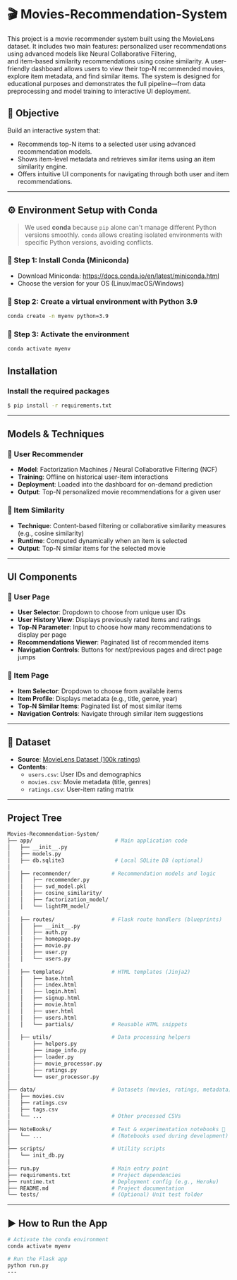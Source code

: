 #  🎬 Movies-Recommendation-System

 This project is a movie recommender system built using the MovieLens dataset. It includes two main features: personalized user recommendations using advanced models like Neural Collaborative Filtering,  
 and item-based similarity recommendations using cosine similarity. A user-friendly dashboard allows users to view their top-N recommended movies, explore item metadata, and find similar items. The 
 system is designed for educational purposes and demonstrates the full pipeline—from data preprocessing and model training to interactive UI deployment.


## 📌 Objective

Build an interactive system that:
- Recommends top-N items to a selected user using advanced recommendation models.
- Shows item-level metadata and retrieves similar items using an item similarity engine.
- Offers intuitive UI components for navigating through both user and item recommendations.

---

## ⚙️ Environment Setup with Conda

> We used **conda** because `pip` alone can't manage different Python versions smoothly. `conda` allows creating isolated environments with specific Python versions, avoiding conflicts.

### 🔹 Step 1: Install Conda (Miniconda)
- Download Miniconda: https://docs.conda.io/en/latest/miniconda.html
- Choose the version for your OS (Linux/macOS/Windows)

### 🔹 Step 2: Create a virtual environment with Python 3.9
```bash
conda create -n myenv python=3.9
```

### 🔹 Step 3: Activate the environment
```bash
conda activate myenv
```


## Installation

### Install the required packages

```bash
$ pip install -r requirements.txt
```

---
## Models & Techniques

### 🔹 User Recommender
- **Model**: Factorization Machines / Neural Collaborative Filtering (NCF)
- **Training**: Offline on historical user-item interactions
- **Deployment**: Loaded into the dashboard for on-demand prediction
- **Output**: Top-N personalized movie recommendations for a given user

### 🔹 Item Similarity
- **Technique**: Content-based filtering or collaborative similarity measures (e.g., cosine similarity)
- **Runtime**: Computed dynamically when an item is selected
- **Output**: Top-N similar items for the selected movie

---

## UI Components

### 🔸 User Page
- **User Selector**: Dropdown to choose from unique user IDs
- **User History View**: Displays previously rated items and ratings
- **Top-N Parameter**: Input to choose how many recommendations to display per page
- **Recommendations Viewer**: Paginated list of recommended items
- **Navigation Controls**: Buttons for next/previous pages and direct page jumps

### 🔸 Item Page
- **Item Selector**: Dropdown to choose from available items
- **Item Profile**: Displays metadata (e.g., title, genre, year)
- **Top-N Similar Items**: Paginated list of most similar items
- **Navigation Controls**: Navigate through similar item suggestions

---

## 📁 Dataset

- **Source**: [MovieLens  Dataset (100k ratings)](https://grouplens.org/datasets/movielens/)
- **Contents**:
  - `users.csv`: User IDs and demographics
  - `movies.csv`: Movie metadata (title, genres)
  - `ratings.csv`: User-item rating matrix

---

## Project Tree 

```bash 
Movies-Recommendation-System/
├── app/                          # Main application code
│   ├── __init__.py
│   ├── models.py
│   ├── db.sqlite3                # Local SQLite DB (optional)
│
│   ├── recommender/             # Recommendation models and logic
│   │   ├── recommender.py
│   │   ├── svd_model.pkl
│   │   ├── cosine_similarity/
│   │   ├── factorization_model/
│   │   └── lightFM_model/
│
│   ├── routes/                  # Flask route handlers (blueprints)
│   │   ├── __init__.py
│   │   ├── auth.py
│   │   ├── homepage.py
│   │   ├── movie.py
│   │   ├── user.py
│   │   └── users.py
│
│   ├── templates/               # HTML templates (Jinja2)
│   │   ├── base.html
│   │   ├── index.html
│   │   ├── login.html
│   │   ├── signup.html
│   │   ├── movie.html
│   │   ├── user.html
│   │   ├── users.html
│   │   └── partials/            # Reusable HTML snippets
│
│   ├── utils/                   # Data processing helpers
│       ├── helpers.py
│       ├── image_info.py
│       ├── loader.py
│       ├── movie_processor.py
│       ├── ratings.py
│       └── user_processor.py
│
├── data/                        # Datasets (movies, ratings, metadata)
│   ├── movies.csv
│   ├── ratings.csv
│   ├── tags.csv
│   └── ...                      # Other processed CSVs
│
├── NoteBooks/                   # Test & experimentation notebooks 📓
│   └── ...                      # (Notebooks used during development)
│
├── scripts/                     # Utility scripts
│   └── init_db.py
│
├── run.py                       # Main entry point
├── requirements.txt             # Project dependencies
├── runtime.txt                  # Deployment config (e.g., Heroku)
├── README.md                    # Project documentation
└── tests/                       # (Optional) Unit test folder
``` 


---
## ▶️ How to Run the App

```bash
# Activate the conda environment
conda activate myenv

# Run the Flask app
python run.py
---
